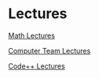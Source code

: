 # Lectures

[Math Lectures](/math/)

[Computer Team Lectures](/computerteam/)

[Code++ Lectures](/codeplusplus/)